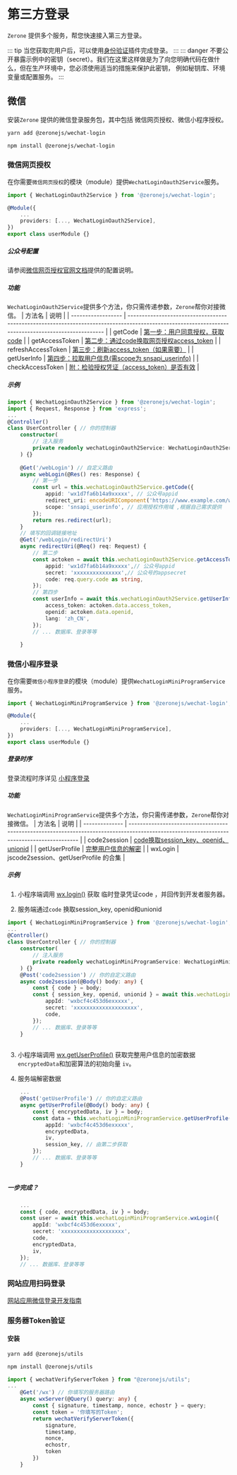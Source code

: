 # 第三方登录

`Zerone` 提供多个服务，帮您快速接入第三方登录。

::: tip
当您获取完用户后，可以使用[身份验证](./auth.md)插件完成登录。
:::
::: danger
不要公开暴露示例中的密钥（secret）。我们在这里这样做是为了向您明确代码在做什么，但在生产环境中，您必须使用适当的措施来保护此密钥，
例如秘钥库、环境变量或配置服务。
:::
## 微信
安装`Zerone` 提供的微信登录服务包，其中包括 微信网页授权、微信小程序授权。
<CodeGroup>
  <CodeGroupItem title="YARN" active>

```bash
yarn add @zeronejs/wechat-login
```
  </CodeGroupItem>
  <CodeGroupItem title="NPM">

```bash
npm install @zeronejs/wechat-login
```

  </CodeGroupItem>
</CodeGroup>

### 微信网页授权

在你需要`微信网页授权`的模块（module）提供`WechatLoginOauth2Service`服务。

```ts
import { WechatLoginOauth2Service } from '@zeronejs/wechat-login';

@Module({
    ...
    providers: [..., WechatLoginOauth2Service],
})
export class userModule {}
```
##### 公众号配置 
请参阅[微信网页授权官网文档](https://developers.weixin.qq.com/doc/offiaccount/OA_Web_Apps/Wechat_webpage_authorization.html)提供的配置说明。

##### 功能
`WechatLoginOauth2Service`提供多个方法，你只需传递参数，`Zerone`帮你对接微信。
| 方法名             | 说明                                                                                                                                                |
| ------------------ | --------------------------------------------------------------------------------------------------------------------------------------------------- |
| getCode            | [第一步：用户同意授权，获取code](https://developers.weixin.qq.com/doc/offiaccount/OA_Web_Apps/Wechat_webpage_authorization.html#0)                  |
| getAccessToken     | [第二步：通过code换取网页授权access_token](https://developers.weixin.qq.com/doc/offiaccount/OA_Web_Apps/Wechat_webpage_authorization.html#1)        |
| refreshAccessToken | [第三步：刷新access_token（如果需要）](https://developers.weixin.qq.com/doc/offiaccount/OA_Web_Apps/Wechat_webpage_authorization.html#2)            |
| getUserInfo        | [第四步：拉取用户信息(需scope为 snsapi_userinfo)](https://developers.weixin.qq.com/doc/offiaccount/OA_Web_Apps/Wechat_webpage_authorization.html#3) |
| checkAccessToken   | [附：检验授权凭证（access_token）是否有效](https://developers.weixin.qq.com/doc/offiaccount/OA_Web_Apps/Wechat_webpage_authorization.html#4)        |

##### 示例

```ts
import { WechatLoginOauth2Service } from '@zeronejs/wechat-login';
import { Request, Response } from 'express';
...
@Controller()
class UserController { // 你的控制器
    constructor(
        // 注入服务
        private readonly wechatLoginOauth2Service: WechatLoginOauth2Service,
    ) {}
    
    @Get('/webLogin') // 自定义路由
    async webLogin(@Res() res: Response) {
        // 第一步
        const url = this.wechatLoginOauth2Service.getCode({
            appid: 'wx1d7fa6b14a9xxxxx', // 公众号appid
            redirect_uri: encodeURIComponent('https://www.example.com/webLogin/redirectUri'), // 授权后重定向的回调链接地址， 请填写你自己的
            scope: 'snsapi_userinfo', // 应用授权作用域 ,根据自己需求提供
        });
        return res.redirect(url);
    }
    // 填写的回调链接地址
    @Get('/webLogin/redirectUri')
    async redirectUri(@Req() req: Request) {
        // 第二步
        const actoken = await this.wechatLoginOauth2Service.getAccessToken({
            appid: 'wx1d7fa6b14a9xxxxx',// 公众号appid
            secret: 'xxxxxxxxxxxxxxx',// 公众号的appsecret
            code: req.query.code as string,
        });
        // 第四步
        const userInfo = await this.wechatLoginOauth2Service.getUserInfo({
            access_token: actoken.data.access_token,
            openid: actoken.data.openid,
            lang: 'zh_CN',
        });
        // ... 数据库、登录等等 
     
    }
```

### 微信小程序登录

在你需要`微信小程序登录`的模块（module）提供`WechatLoginMiniProgramService`服务。

```ts
import { WechatLoginMiniProgramService } from '@zeronejs/wechat-login';

@Module({
    ...
    providers: [..., WechatLoginMiniProgramService],
})
export class userModule {}
```
##### 登录时序 
登录流程时序详见 [小程序登录](https://developers.weixin.qq.com/miniprogram/dev/framework/open-ability/login.html)
##### 功能
`WechatLoginMiniProgramService`提供多个方法，你只需传递参数，`Zerone`帮你对接微信。
| 方法名         | 说明                                                                                                                                       |
| -------------- | ------------------------------------------------------------------------------------------------------------------------------------------ |
| code2session   | [code换取session_key、openid、unionid](https://developers.weixin.qq.com/miniprogram/dev/api-backend/open-api/login/auth.code2Session.html) |
| getUserProfile | [完整用户信息的解密](https://developers.weixin.qq.com/miniprogram/dev/framework/open-ability/signature.html)                               |
| wxLogin        | jscode2session、getUserProfile 的合集                                                                                                      |

##### 示例

1. 小程序端调用 [wx.login()](https://developers.weixin.qq.com/miniprogram/dev/api/open-api/login/wx.login.html) 获取 临时登录凭证code ，并回传到开发者服务器。

2. 服务端通过`code` 换取session_key, openid和unionid

```ts
import { WechatLoginMiniProgramService } from '@zeronejs/wechat-login';
...
@Controller()
class UserController { // 你的控制器
    constructor(
        // 注入服务
        private readonly wechatLoginMiniProgramService: WechatLoginMiniProgramService,
    ) {}
    @Post('code2session') // 你的自定义路由
    async code2session(@Body() body: any) {
        const { code } = body;
        const { session_key, openid, unionid } = await this.wechatLoginMiniProgramService.code2session({
            appId: 'wxbcf4c453d6exxxxx',
            secret: 'xxxxxxxxxxxxxxxxxxxx',
            code,
        });
        // ... 数据库、登录等等
    }
    
```
3. 小程序端调用 [wx.getUserProfile()](https://developers.weixin.qq.com/miniprogram/dev/api/open-api/user-info/wx.getUserProfile.html) 获取完整用户信息的加密数据`encryptedData`和加密算法的初始向量 `iv`。

4. 服务端解密数据

```ts
    ...
    @Post('getUserProfile') // 你的自定义路由
    async getUserProfile(@Body() body: any) {
        const { encryptedData, iv } = body;
        const data = this.wechatLoginMiniProgramService.getUserProfile({
            appId: 'wxbcf4c453d6exxxxx',
            encryptedData,
            iv,
            session_key, // 由第二步获取
        });
        // ... 数据库、登录等等
    }
    
```
##### 一步完成？
```ts
    ...
    const { code, encryptedData, iv } = body;
    const user = await this.wechatLoginMiniProgramService.wxLogin({
        appId: 'wxbcf4c453d6exxxxx',
        secret: 'xxxxxxxxxxxxxxxxxxxx',
        code,
        encryptedData,
        iv,
    });
    // ... 数据库、登录等等
```
### 网站应用扫码登录

[网站应用微信登录开发指南](https://developers.weixin.qq.com/doc/oplatform/Website_App/WeChat_Login/Wechat_Login.html)

### 服务器Token验证
#### 安装

<CodeGroup>
  <CodeGroupItem title="YARN" active>

```bash
yarn add @zeronejs/utils
```
  </CodeGroupItem>
  <CodeGroupItem title="NPM">

```bash
npm install @zeronejs/utils
```

  </CodeGroupItem>
</CodeGroup>

```ts
import { wechatVerifyServerToken } from "@zeronejs/utils";
...
    @Get('/wx') // 你填写的服务器路由
    async wxServer(@Query() query: any) {
        const { signature, timestamp, nonce, echostr } = query;
        const token = '你填写的Token';
        return wechatVerifyServerToken({
            signature,
            timestamp,
            nonce,
            echostr,
            token
        })
    }
```

